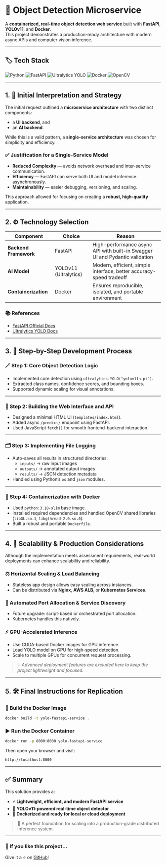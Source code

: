 # 🎯 Object Detection Microservice

A **containerized, real-time object detection web service** built with **FastAPI**, **YOLOv11**, and **Docker**.  
This project demonstrates a production-ready architecture with modern async APIs and computer vision inference.

---

## 🏷️ Tech Stack

![Python](https://img.shields.io/badge/Python-3.10-blue?logo=python)
![FastAPI](https://img.shields.io/badge/FastAPI-0.110+-teal?logo=fastapi)
![Ultralytics YOLO](https://img.shields.io/badge/YOLOv11-ultralytics-orange?logo=ai)
![Docker](https://img.shields.io/badge/Containerized-Docker-blue?logo=docker)
![OpenCV](https://img.shields.io/badge/OpenCV-Image_Processing-green?logo=opencv)

---

## 1. 🧩 Initial Interpretation and Strategy

The initial request outlined a **microservice architecture** with two distinct components:  
- a **UI backend**, and  
- an **AI backend**.  

While this is a valid pattern, a **single-service architecture** was chosen for simplicity and efficiency.

### ✅ Justification for a Single-Service Model

- **Reduced Complexity** — avoids network overhead and inter-service communication.  
- **Efficiency** — FastAPI can serve both UI and model inference asynchronously.  
- **Maintainability** — easier debugging, versioning, and scaling.

This approach allowed for focusing on creating a **robust, high-quality** application.

---

## 2. ⚙️ Technology Selection

| Component | Choice | Reason |
|------------|---------|--------|
| **Backend Framework** | FastAPI | High-performance async API with built-in Swagger UI and Pydantic validation |
| **AI Model** | YOLOv11 (Ultralytics) | Modern, efficient, simple interface, better accuracy-speed tradeoff |
| **Containerization** | Docker | Ensures reproducible, isolated, and portable environment |

### 📚 References
- [FastAPI Official Docs](https://fastapi.tiangolo.com/)
- [Ultralytics YOLO Docs](https://docs.ultralytics.com)

---

## 3. 🧱 Step-by-Step Development Process

### 🪄 Step 1: Core Object Detection Logic
- Implemented core detection using `ultralytics.YOLO("yolov11n.pt")`.
- Extracted class names, confidence scores, and bounding boxes.
- Supported dynamic scaling for visual annotations.

---

### 🧩 Step 2: Building the Web Interface and API
- Designed a minimal HTML UI (`templates/index.html`).
- Added async `/predict/` endpoint using FastAPI.
- Used JavaScript `fetch()` for smooth frontend-backend interaction.

---

### 🗂️ Step 3: Implementing File Logging
- Auto-saves all results in structured directories:
  - `inputs/` → raw input images  
  - `outputs/` → annotated output images  
  - `results/` → JSON detection metadata  
- Handled using Python’s `os` and `json` modules.

---

### 🐳 Step 4: Containerization with Docker
- Used `python:3.10-slim` base image.
- Installed required dependencies and handled OpenCV shared libraries (`libGL.so.1`, `libgthread-2.0.so.0`).
- Built a robust and portable `Dockerfile`.

---

## 4. 🚀 Scalability & Production Considerations

Although the implementation meets assessment requirements, real-world deployments can enhance scalability and reliability.

### ⚖️ Horizontal Scaling & Load Balancing
- Stateless app design allows easy scaling across instances.  
- Can be distributed via **Nginx**, **AWS ALB**, or **Kubernetes Services**.

### 🔁 Automated Port Allocation & Service Discovery
- Future upgrade: script-based or orchestrated port allocation.
- Kubernetes handles this natively.

### ⚡ GPU-Accelerated Inference
- Use CUDA-based Docker images for GPU inference.
- Load YOLO model on GPU for high-speed detection.
- Scale to multiple GPUs for concurrent request processing.

> 💡 *Advanced deployment features are excluded here to keep the project lightweight and focused.*

---

## 5. 🛠️ Final Instructions for Replication

### 🔨 Build the Docker Image
```bash
docker build -t yolo-fastapi-service .
````

### ▶️ Run the Docker Container

```bash
docker run -p 8000:8000 yolo-fastapi-service
```

Then open your browser and visit:

```
http://localhost:8000
```

---

## ✅ Summary

This solution provides a:

* ⚡ **Lightweight, efficient, and modern FastAPI service**
* 🧠 **YOLOv11-powered real-time object detector**
* 🐳 **Dockerized and ready for local or cloud deployment**

> 🧩 A perfect foundation for scaling into a production-grade distributed inference system.

---

### 🖤 If you like this project…

Give it a ⭐ on [GitHub](https://github.com/yourusername/object-detection-microservice)!
